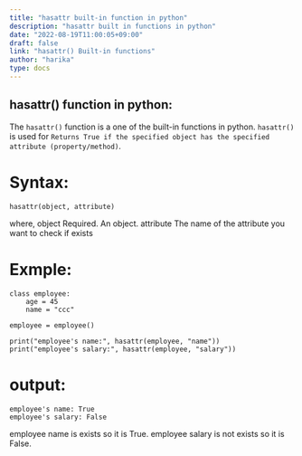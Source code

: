 ```yaml
---
title: "hasattr built-in function in python"
description: "hasattr built in functions in python"
date: "2022-08-19T11:00:05+09:00"
draft: false
link: "hasattr() Built-in functions"
author: "harika"
type: docs
---
```


## hasattr() function in python:
The `hasattr()` function is a one of the built-in functions in python.
`hasattr()` is used for	`Returns True if the specified object has the specified attribute (property/method)`.

# Syntax:
```
hasattr(object, attribute)
```
where,
object 	Required. An object.
attribute 	The name of the attribute you want to check if exists

# Exmple:
```
class employee:
    age = 45
    name = "ccc"

employee = employee()

print("employee's name:", hasattr(employee, "name"))
print("employee's salary:", hasattr(employee, "salary"))
```
# output:
```
employee's name: True
employee's salary: False
```
employee name is exists so it is True.
employee salary is not exists so it is False.


